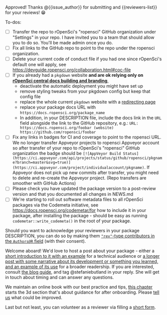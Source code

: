 Approved! Thanks @{{issue_author}} for submitting and {{reviewers-list}} for your reviews! :grin:

To-dos:
- [ ] Transfer the repo to rOpenSci's "ropensci" GitHub organization under "Settings" in your repo.  I have invited you to a team that should allow you to do so.  You'll be made admin once you do.
- [ ] Fix all links to the GitHub repo to point to the repo under the ropensci organization.
- [ ] Delete your current code of conduct file if you had one since rOpenSci's default one will apply, see https://devguide.ropensci.org/collaboration.html#coc-file
- [ ] If you already had a `pkgdown` website **and are ok relying only on [rOpenSci central docs building and branding](https://devguide.ropensci.org/ci.html#even-more-ci-ropensci-docs)**,
    * deactivate the automatic deployment you might have set up
    * remove styling tweaks from your pkgdown config but keep that config file
    * replace the whole current `pkgdown` website with a [redirecting page](https://devguide.ropensci.org/redirect.html)
    * replace your package docs URL with `https://docs.ropensci.org/package_name`
    * In addition, in your DESCRIPTION file, include the docs link in the `URL` field alongside the link to the GitHub repository, e.g.: `URL: https://docs.ropensci.org/foobar (website) https://github.com/ropensci/foobar`
- [ ] Fix any links in badges for CI and coverage to point to the ropensci URL. We no longer transfer Appveyor projects to ropensci Appveyor account so after transfer of your repo to rOpenSci's "ropensci" GitHub organization the badge should be `[![AppVeyor Build Status](https://ci.appveyor.com/api/projects/status/github/ropensci/pkgname?branch=master&svg=true)](https://ci.appveyor.com/project/individualaccount/pkgname)`. If Appveyor does not pick up new commits after transfer, you might need to delete and re-create the Appveyor project. (Repo transfers are smoother with GitHub Actions)
- [ ] Please check you have updated the package version to a post-review version and that you documented all changes in NEWS.md
- [ ] We're starting to roll out software metadata files to all rOpenSci packages via the Codemeta initiative, see https://docs.ropensci.org/codemetar/for how to include it in your package, after installing the package - should be easy as running `codemetar::write_codemeta()` in the root of your package.

Should you want to acknowledge your reviewers in your package DESCRIPTION, you can do so by making them [`"rev"`-type contributors in the `Authors@R` field](https://devguide.ropensci.org/building.html#authorship) (with their consent). 


Welcome aboard! We'd love to host a post about your package - either a [short introduction to it with an example](https://ropensci.org/tech-notes/) for a technical audience or [a longer post with some narrative about its development or something you learned, and an example of its use](https://ropensci.org/blog/) for a broader readership. If you are interested, consult [the blog guide](https://blogguide.ropensci.org/), and tag @stefaniebutland in your reply. She will get in touch about timing and can answer any questions.

We maintain an online book with our best practice and tips, [this chapter](https://devguide.ropensci.org/collaboration.html) starts the 3d section that's about guidance for after onboarding. Please [tell us](https://github.com/ropensci/dev_guide) what could be improved.

Last but not least, you can volunteer as a reviewer via filling a [short form](https://airtable.com/shrnfDI2S9uuyxtDw).
